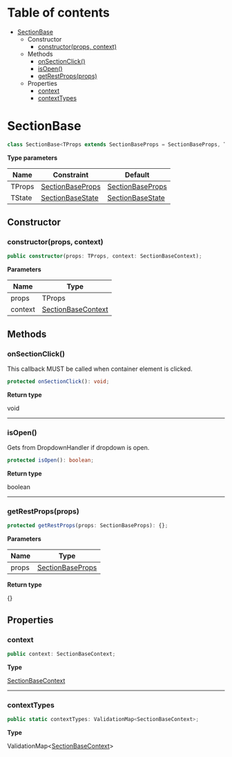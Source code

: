 # Table of contents

* [SectionBase][ClassDeclaration-2]
    * Constructor
        * [constructor(props, context)][Constructor-2]
    * Methods
        * [onSectionClick()][MethodDeclaration-13]
        * [isOpen()][MethodDeclaration-14]
        * [getRestProps(props)][MethodDeclaration-15]
    * Properties
        * [context][PropertyDeclaration-5]
        * [contextTypes][PropertyDeclaration-6]

# SectionBase

```typescript
class SectionBase<TProps extends SectionBaseProps = SectionBaseProps, TState extends SectionBaseState = SectionBaseState>
```

**Type parameters**

| Name   | Constraint                                 | Default                                    |
| ------ | ------------------------------------------ | ------------------------------------------ |
| TProps | [SectionBaseProps][InterfaceDeclaration-6] | [SectionBaseProps][InterfaceDeclaration-6] |
| TState | [SectionBaseState][InterfaceDeclaration-7] | [SectionBaseState][InterfaceDeclaration-7] |
## Constructor

### constructor(props, context)

```typescript
public constructor(props: TProps, context: SectionBaseContext);
```

**Parameters**

| Name    | Type                                         |
| ------- | -------------------------------------------- |
| props   | TProps                                       |
| context | [SectionBaseContext][InterfaceDeclaration-8] |

## Methods

### onSectionClick()

This callback MUST be called when container element is clicked.

```typescript
protected onSectionClick(): void;
```

**Return type**

void

----------

### isOpen()

Gets from DropdownHandler if dropdown is open.

```typescript
protected isOpen(): boolean;
```

**Return type**

boolean

----------

### getRestProps(props)

```typescript
protected getRestProps(props: SectionBaseProps): {};
```

**Parameters**

| Name  | Type                                       |
| ----- | ------------------------------------------ |
| props | [SectionBaseProps][InterfaceDeclaration-6] |

**Return type**

{}

## Properties

### context

```typescript
public context: SectionBaseContext;
```

**Type**

[SectionBaseContext][InterfaceDeclaration-8]

----------

### contextTypes

```typescript
public static contextTypes: ValidationMap<SectionBaseContext>;
```

**Type**

ValidationMap<[SectionBaseContext][InterfaceDeclaration-8]>

[ClassDeclaration-2]: sectionbase.md#sectionbase
[InterfaceDeclaration-6]: ../index.md#sectionbaseprops
[InterfaceDeclaration-6]: ../index.md#sectionbaseprops
[InterfaceDeclaration-7]: ../index.md#sectionbasestate
[InterfaceDeclaration-7]: ../index.md#sectionbasestate
[Constructor-2]: sectionbase.md#constructorprops-context
[InterfaceDeclaration-8]: ../index.md#sectionbasecontext
[MethodDeclaration-13]: sectionbase.md#onsectionclick
[MethodDeclaration-14]: sectionbase.md#isopen
[MethodDeclaration-15]: sectionbase.md#getrestpropsprops
[InterfaceDeclaration-6]: ../index.md#sectionbaseprops
[PropertyDeclaration-5]: sectionbase.md#context
[InterfaceDeclaration-8]: ../index.md#sectionbasecontext
[PropertyDeclaration-6]: sectionbase.md#contexttypes
[InterfaceDeclaration-8]: ../index.md#sectionbasecontext